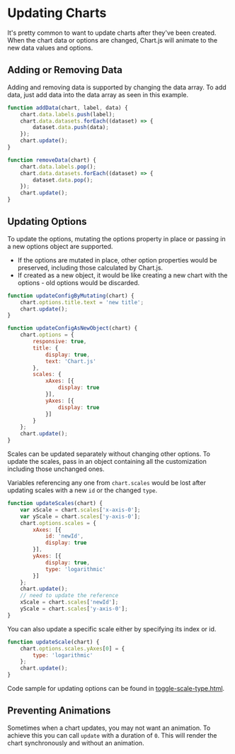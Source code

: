 # Updating Charts

It's pretty common to want to update charts after they've been created. When the chart data or options are changed, Chart.js will animate to the new data values and options.

## Adding or Removing Data

Adding and removing data is supported by changing the data array. To add data, just add data into the data array as seen in this example.

```javascript
function addData(chart, label, data) {
    chart.data.labels.push(label);
    chart.data.datasets.forEach((dataset) => {
        dataset.data.push(data);
    });
    chart.update();
}

function removeData(chart) {
    chart.data.labels.pop();
    chart.data.datasets.forEach((dataset) => {
        dataset.data.pop();
    });
    chart.update();
}
```

## Updating Options

To update the options, mutating the options property in place or passing in a new options object are supported.

- If the options are mutated in place, other option properties would be preserved, including those calculated by Chart.js.
- If created as a new object, it would be like creating a new chart with the options - old options would be discarded.

```javascript
function updateConfigByMutating(chart) {
    chart.options.title.text = 'new title';
    chart.update();
}

function updateConfigAsNewObject(chart) {
    chart.options = {
        responsive: true,
        title: {
            display: true,
            text: 'Chart.js'
        },
        scales: {
            xAxes: [{
                display: true
            }],
            yAxes: [{
                display: true
            }]
        }
    };
    chart.update();
}
```

Scales can be updated separately without changing other options.
To update the scales, pass in an object containing all the customization including those unchanged ones.

Variables referencing any one from `chart.scales` would be lost after updating scales with a new `id` or the changed `type`.

```javascript
function updateScales(chart) {
    var xScale = chart.scales['x-axis-0'];
    var yScale = chart.scales['y-axis-0'];
    chart.options.scales = {
        xAxes: [{
            id: 'newId',
            display: true
        }],
        yAxes: [{
            display: true,
            type: 'logarithmic'
        }]
    };
    chart.update();
    // need to update the reference
    xScale = chart.scales['newId'];
    yScale = chart.scales['y-axis-0'];
}
```

You can also update a specific scale either by specifying its index or id.

```javascript
function updateScale(chart) {
    chart.options.scales.yAxes[0] = {
        type: 'logarithmic'
    };
    chart.update();
}
```

Code sample for updating options can be found in [toggle-scale-type.html](samples/scales/toggle-scale-type.html).

## Preventing Animations

Sometimes when a chart updates, you may not want an animation. To achieve this you can call `update` with a duration of `0`. This will render the chart synchronously and without an animation.
